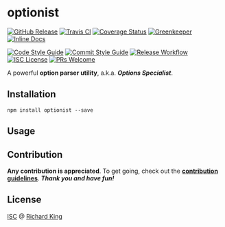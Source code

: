 # optionist

[![GitHub Release][badge-github]][url-github]
[![Travis CI][badge-travis]][url-travis]
[![Coverage Status][badge-coverage]][url-coverage]
[![Greenkeeper][badge-greenkeeper]][url-greenkeeper]
[![Inline Docs][badge-docs]][url-docs]

[![Code Style Guide][badge-style]][url-style]
[![Commit Style Guide][badge-commit]][url-commit]
[![Release Workflow][badge-release]][url-release]
[![ISC License][badge-license-isc]][url-license-doc-isc]
[![PRs Welcome][badge-contrib]][url-contrib-doc]

A powerful **option parser utility**, a.k.a. ***Options Specialist***.

## Installation

```
npm install optionist --save
```

## Usage

## Contribution

**Any contribution is appreciated**. To get going, check out the 
[**contribution guidelines**][url-contrib-doc]. ***Thank you and have fun!***

## License

[ISC][url-license-doc-isc] @ [Richard King](www.richrdkng.com)


  <!--- References ============================================================================ -->

  <!--- Badges -->
  [badge-github]:      https://img.shields.io/github/release/nodewell/optionist.svg?style=social
  [badge-travis]:      https://img.shields.io/travis/nodewell/optionist.svg?style=flat-square
  [badge-coverage]:    https://img.shields.io/coveralls/github/nodewell/optionist.svg?style=flat-square
  [badge-greenkeeper]: https://badges.greenkeeper.io/nodewell/optionist.svg?style=flat-square  
  [badge-docs]:        https://inch-ci.org/github/nodewell/optionist.svg?branch=master&style=flat-square
  [badge-license-isc]: https://img.shields.io/badge/license-ISC-blue.svg?style=flat-square  
  [badge-contrib]:     https://img.shields.io/badge/PRs-welcome-brightgreen.svg?style=flat-square
  [badge-style]:       https://img.shields.io/badge/style-standardjs-f3df49.svg?style=flat-square
  [badge-commit]:      https://img.shields.io/badge/commit-commitizen-fe7d37.svg?style=flat-square
  [badge-release]:     https://img.shields.io/badge/release-semantic--release-e10079.svg?style=flat-square
  
  <!--- URLs -->
  [url-github]:          https://github.com/nodewell/optionist
  [url-travis]:          https://travis-ci.org/nodewell/optionist
  [url-coverage]:        https://coveralls.io/github/nodewell/optionist?branch=master
  [url-greenkeeper]:     https://greenkeeper.io
  [url-docs]:            https://inch-ci.org/github/nodewell/optionist
  [url-style]:           https://standardjs.com
  [url-commit]:          http://commitizen.github.io/cz-cli
  [url-release]:         https://semantic-release.gitbook.io/semantic-release
  [url-license-doc]:     LICENSE.md
  [url-license-doc-isc]: https://github.com/nodewell/optionist/blob/master/LICENSE.md#isc-license  
  [url-contrib-doc]:     https://github.com/nodewell/optionist/blob/master/.github/CONTRIBUTING.md
